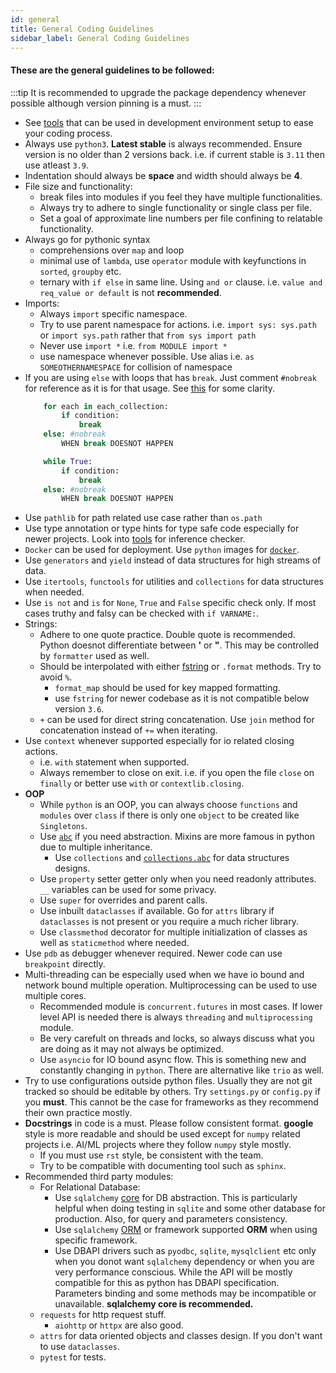 ```yaml
---
id: general
title: General Coding Guidelines
sidebar_label: General Coding Guidelines
---
```


#### These are the general guidelines to be followed:

:::tip
It is recommended to upgrade the package dependency whenever possible although version pinning is a must.
:::

* See [tools](tools.md) that can be used in development environment setup to ease your coding process.
* Always use `python3`. **Latest stable** is always recommended. Ensure version is no older than 2 versions back. i.e. if current stable is `3.11` then use atleast `3.9`.
* Indentation should always be **space** and width should always be **4**.
* File size and functionality:
    - break files into modules if you feel they have multiple functionalities.
    - Always try to adhere to single functionality or single class per file.
    - Set a goal of approximate line numbers per file confining to relatable functionality.
* Always go for pythonic syntax
    - comprehensions over `map` and loop
    - minimal use of `lambda`, use `operator` module with keyfunctions in `sorted`, `groupby` etc.
    - ternary with `if else` in same line. Using `and or` clause. i.e. `value and req_value or default` is not **recommended**.
* Imports:
    - Always `import` specific namespace.
    - Try to use parent namespace for actions. i.e. `import sys: sys.path` or `import sys.path` rather that `from sys import path`
    - Never use `import *` i.e. `from MODULE import *`
    - use namespace whenever possible. Use alias i.e. `as SOMEOTHERNAMESPACE` for collision of namespace
* If you are using `else` with loops that has `break`. Just comment `#nobreak` for reference as it is for that usage. See [this](http://python-notes.curiousefficiency.org/en/latest/python_concepts/break_else.html) for some clarity.
    ```python
        for each in each_collection:
            if condition:
                break
        else: #nobreak
            WHEN break DOESNOT HAPPEN

        while True:
            if condition:
                break
        else: #nobreak
            WHEN break DOESNOT HAPPEN
    ```
* Use `pathlib` for path related use case rather than `os.path`
* Use type annotation or type hints for type safe code especially for newer projects. Look into [tools](tools.md) for inference checker.
* `Docker` can be used for deployment. Use `python` images for [`docker`](https://hub.docker.com/_/python).
* Use `generators` and `yield` instead of data structures for high streams of data.
* Use `itertools`, `functools` for utilities and `collections` for data structures when needed.
* Use `is not` and `is` for `None`, `True` and `False` specific check only. If most cases truthy and falsy can be checked with  `if VARNAME:`.
* Strings:
    - Adhere to one quote practice. Double quote is recommended. Python doesnot differentiate between **'** or **"**. This may be controlled by `formatter` used as well.
    - Should be interpolated with either [fstring](https://www.python.org/dev/peps/pep-0498/) or `.format` methods. Try to avoid `%`.
        + `format_map` should be used for key mapped formatting.
        + use `fstring` for newer codebase as it is not compatible below version `3.6`.
    - `+` can be used for direct string concatenation. Use `join` method for concatenation instead of `+=` when iterating.
* Use `context` whenever supported especially for io related closing actions.
    - i.e. `with` statement when supported.
    - Always remember to close on exit. i.e. if you open the file `close` on `finally` or better use `with` or `contextlib.closing`.
* **OOP**
    - While `python` is an OOP, you can always choose `functions` and `modules` over `class` if there is only one `object` to be created like `Singletons`.
    - Use [`abc`](https://docs.python.org/3/library/abc.html) if you need abstraction. Mixins are more famous in python due to multiple inheritance.
        + Use `collections` and [`collections.abc`](https://docs.python.org/3/library/collections.abc.html) for data structures designs.
    - Use `property` setter getter only when you need readonly attributes. `__` variables can be used for some privacy.
    - Use `super` for overrides and parent calls.
    - Use inbuilt `dataclasses` if available. Go for `attrs` library if `dataclasses` is not present or you require a much richer library.
    - Use `classmethod` decorator for multiple initialization of classes as well as `staticmethod` where needed.
* Use `pdb` as debugger whenever required. Newer code can use `breakpoint` directly.
* Multi-threading can be especially used when we have io bound and network bound multiple operation. Multiprocessing can be used to use multiple cores.
    - Recommended module is `concurrent.futures` in most cases. If lower level API is needed there is always `threading` and `multiprocessing` module.
    - Be very carefult on threads and locks, so always discuss what you are doing as it may not always be optimized.
    - Use `asyncio` for IO bound async flow. This is something new and constantly changing in `python`. There are alternative like `trio` as well.
* Try to use configurations outside python files. Usually they are not git tracked so should be editable by others. Try `settings.py` or `config.py` if you **must**. This cannot be the case for frameworks as they recommend their own practice mostly.
* **Docstrings** in code is a must. Please follow consistent format. **google** style is more readable and should be used except for `numpy` related projects i.e. AI/ML projects where they follow `numpy` style mostly.
    - If you must use `rst` style, be consistent with the team.
    - Try to be compatible with documenting tool such as `sphinx`.
* Recommended third party modules:
    - For Relational Database:
        + Use `sqlalchemy` [core](https://docs.sqlalchemy.org/en/13/core/) for DB abstraction. This is particularly helpful when doing testing in `sqlite` and some other database for production. Also, for query and parameters consistency.
        + Use `sqlalchemy` [ORM](https://docs.sqlalchemy.org/en/13/orm/) or framework supported **ORM** when using specific framework.
        + Use DBAPI drivers such as `pyodbc`, `sqlite`, `mysqlclient` etc only when you donot want `sqlalchemy` dependency or when you are very performance conscious. While the API will be mostly compatible for this as python has DBAPI specification. Parameters binding and some methods may be incompatible or unavailable. **sqlalchemy core is recommended.**
    - `requests` for http request stuff.
        + `aiohttp` or `httpx` are also good.
    - `attrs` for data oriented objects and classes design. If you don't want to use `dataclasses`.
    - `pytest` for tests.
